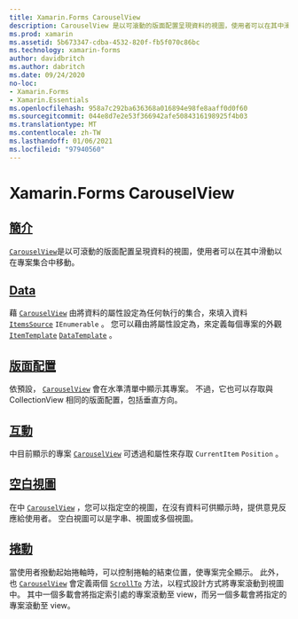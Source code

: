 ```yaml
---
title: Xamarin.Forms CarouselView
description: CarouselView 是以可滾動的版面配置呈現資料的視圖，使用者可以在其中滑動以移動專案集合。
ms.prod: xamarin
ms.assetid: 5b673347-cdba-4532-820f-fb5f070c86bc
ms.technology: xamarin-forms
author: davidbritch
ms.author: dabritch
ms.date: 09/24/2020
no-loc:
- Xamarin.Forms
- Xamarin.Essentials
ms.openlocfilehash: 958a7c292ba636368a016894e98fe8aaff0d0f60
ms.sourcegitcommit: 044e8d7e2e53f366942afe5084316198925f4b03
ms.translationtype: MT
ms.contentlocale: zh-TW
ms.lasthandoff: 01/06/2021
ms.locfileid: "97940560"
---
```

# <a name="no-locxamarinforms-carouselview"></a>Xamarin.Forms CarouselView

## <a name="introduction"></a>[簡介](introduction.md)

[`CarouselView`](xref:Xamarin.Forms.CarouselView)是以可滾動的版面配置呈現資料的視圖，使用者可以在其中滑動以在專案集合中移動。

## <a name="data"></a>[Data](populate-data.md)

藉 [`CarouselView`](xref:Xamarin.Forms.CarouselView) 由將資料的屬性設定為任何執行的集合，來填入資料 [`ItemsSource`](xref:Xamarin.Forms.ItemsView.ItemsSource) `IEnumerable` 。 您可以藉由將屬性設定為，來定義每個專案的外觀 [`ItemTemplate`](xref:Xamarin.Forms.ItemsView.ItemTemplate) [`DataTemplate`](xref:Xamarin.Forms.DataTemplate) 。

## <a name="layout"></a>[版面配置](layout.md)

依預設， [`CarouselView`](xref:Xamarin.Forms.CarouselView) 會在水準清單中顯示其專案。 不過，它也可以存取與 CollectionView 相同的版面配置，包括垂直方向。

## <a name="interaction"></a>[互動](interaction.md)

中目前顯示的專案 [`CarouselView`](xref:Xamarin.Forms.CarouselView) 可透過和屬性來存取 `CurrentItem` `Position` 。

## <a name="empty-views"></a>[空白視圖](emptyview.md)

在中 [`CarouselView`](xref:Xamarin.Forms.CarouselView) ，您可以指定空的視圖，在沒有資料可供顯示時，提供意見反應給使用者。 空白視圖可以是字串、視圖或多個視圖。

## <a name="scrolling"></a>[捲動](scrolling.md)

當使用者撥動起始捲軸時，可以控制捲軸的結束位置，使專案完全顯示。 此外，也 [`CarouselView`](xref:Xamarin.Forms.CarouselView) 會定義兩個 [`ScrollTo`](xref:Xamarin.Forms.ItemsView.ScrollTo*) 方法，以程式設計方式將專案滾動到視圖中。 其中一個多載會將指定索引處的專案滾動至 view，而另一個多載會將指定的專案滾動至 view。
